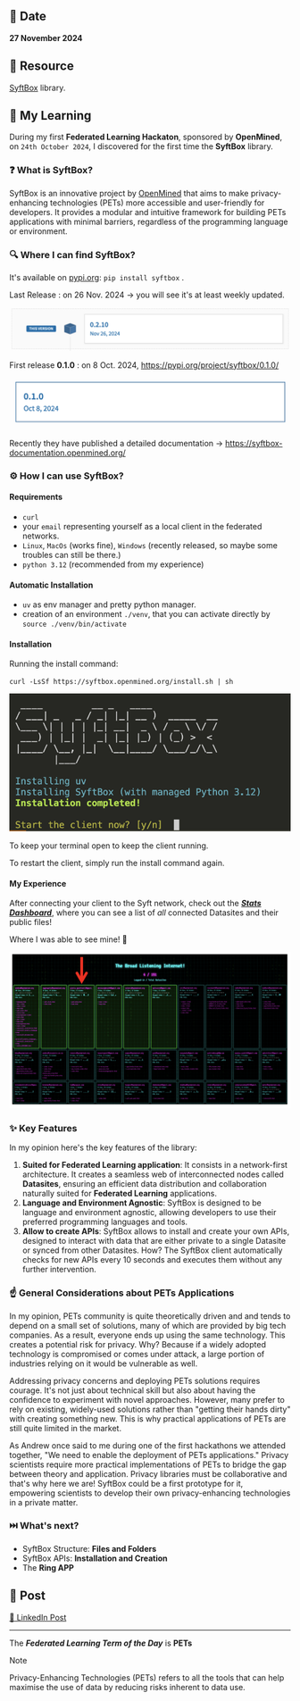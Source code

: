 ## 📅 Date
**27 November 2024**

## 📰 Resource
[SyftBox](https://syftbox-documentation.openmined.org/) library.

## 🔖 My Learning
During my first **Federated Learning Hackaton**, sponsored by **OpenMined**, on `24th October 2024`, I discovered for the first time the **SyftBox** library.

### ❓ What is SyftBox?

SyftBox is an innovative project by [OpenMined](https://openmined.org/) that aims to make privacy-enhancing technologies (PETs) more accessible and user-friendly for developers. It provides a modular and intuitive framework for building PETs applications with minimal barriers, regardless of the programming language or environment.

### 🔍 Where I can find SyftBox?

It's available on [pypi.org](https://pypi.org/project/syftbox/):  `pip install syftbox` .

Last Release : on 26 Nov. 2024 → you will see it's at least weekly updated.

![Last Release of SyftBox](../images/SyftBox_Last_Release.png)


First release **0.1.0** : on 8 Oct. 2024, https://pypi.org/project/syftbox/0.1.0/

![First Release of SyftBox](../images/SyftBox_First_Release.png)


Recently they have published a detailed documentation → https://syftbox-documentation.openmined.org/

### ⚙️ How I can use SyftBox?

#### Requirements

- `curl`
- your `email` representing yourself as a local client in the federated networks.
- `Linux`, `MacOs` (works fine), `Windows` (recently released, so maybe some troubles can still be there.)
- `python 3.12` (recommended from my experience)

#### Automatic Installation

- `uv` as env manager and pretty python manager.
- creation of an environment `./venv`, that you can activate directly by `source ./venv/bin/activate`

#### Installation

Running the install command:

`curl -LsSf https://syftbox.openmined.org/install.sh | sh`

![Install SyftBox](../images/Install_Syftbox.png.png)

To keep your terminal open to keep the client running. 

To restart the client, simply run the install command again.

#### My Experience

After connecting your client to the Syft network, check out the [***Stats Dashboard***](https://syftbox.openmined.org/datasites/aggregator@openmined.org/syft_stats.html), where you can see a list of *all* connected Datasites and their public files! 

Where I was able to see mine! 🙂

![My Datasites in SyftBox Federated Networks](../images/SyftBox_StatsDashboard_WithMe.png)

### ✨ Key Features

In my opinion here's the key features of the library:

1. **Suited for Federated Learning application**: It consists in a network-first architecture. It creates a seamless web of interconnected nodes called **Datasites**, ensuring an efficient data distribution and collaboration naturally suited for **Federated Learning** applications.
2. **Language and Environment Agnostic**: SyftBox is designed to be language and environment agnostic, allowing developers to use their preferred programming languages and tools.
3. **Allow to create APIs**: SyftBox allows to install and create your own APIs, designed to interact with data that are either private to a single Datasite or synced from other Datasites. How? The SyftBox client automatically checks for new APIs every 10 seconds and executes them without any further intervention. 

### ☝️ General Considerations about PETs Applications

In my opinion, PETs community is quite theoretically driven and and tends to depend on a small set of solutions, many of which are provided by big tech companies. As a result, everyone ends up using the same technology. This creates a potential risk for privacy. Why? Because if a widely adopted technology is compromised or comes under attack, a large portion of industries relying on it would be vulnerable as well.

Addressing privacy concerns and deploying PETs solutions requires courage. It's not just about technical skill but also about having the confidence to experiment with novel approaches. However, many prefer to rely on existing, widely-used solutions rather than "getting their hands dirty" with creating something new. This is why practical applications of PETs are still quite limited in the market.

As Andrew once said to me during one of the first hackathons we attended together, "We need to enable the deployment of PETs applications." Privacy scientists require more practical implementations of PETs to bridge the gap between theory and application. Privacy libraries must be collaborative and that's why here we are! SyftBox could be a first prototype for it, empowering scientists to develop their own privacy-enhancing technologies in a private matter.

### ⏭️ What's next?

- SyftBox Structure: **Files and Folders**
- SyftBox APIs: **Installation and Creation**
- The **Ring APP**

## 📮 Post 

[📘 LinkedIn Post]()

------
The _**Federated Learning Term of the Day**_ is **PETs**
> [!NOTE]
> Privacy-Enhancing Technologies (PETs) refers to all the tools that can help maximise the use of data by reducing risks inherent to data use.
